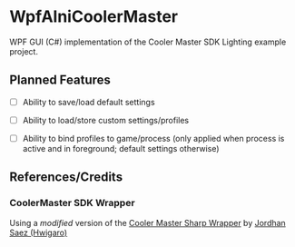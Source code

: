# WpfAlniCoolerMaster

WPF GUI (C#) implementation of the Cooler Master SDK Lighting example project.


## Planned Features ##

* [ ] Ability to save/load default settings
* [ ] Ability to load/store custom settings/profiles
* [ ] Ability to bind profiles to game/process (only applied when process is active and in foreground; default settings otherwise)


## References/Credits ##

### CoolerMaster SDK Wrapper ###

Using a _modified_ version of the [Cooler Master Sharp Wrapper][CoolerMaster-SDK-Wrapper] by [Jordhan Saez (Hwigaro)][Hwigaro]


[CoolerMaster-SDK-Wrapper]: https://github.com/Hwigaro/CoolerMaster-SDK-Wrapper "Cooler Master Sharp Wrapper"
[Hwigaro]: https://github.com/Hwigaro "Jordhan Saez (Hwigaro)"

